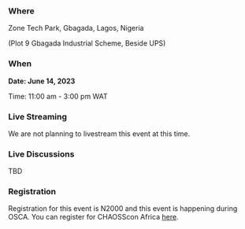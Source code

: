 ### Where

Zone Tech Park, Gbagada, Lagos, Nigeria

(Plot 9 Gbagada Industrial Scheme, Beside UPS)

### When

**Date: June 14, 2023**

Time: 11:00 am - 3:00 pm WAT

### Live Streaming

We are not planning to livestream this event at this time.

### Live Discussions 

TBD 

### Registration

Registration for this event is N2000 and this event is happening during OSCA. You can register for CHAOSScon Africa [here](https://tix.africa/discover/chaoss).
